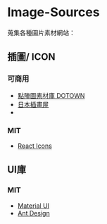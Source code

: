 # Image-Sources

蒐集各種圖片素材網站：

## 插圖/ ICON

### 可商用

- [點陣圖素材庫 DOTOWN ](https://dotown.maeda-design-room.net/)
- [日本插畫屋](https://www.irasutoya.com/)
- 


### MIT

- [React Icons](https://react-icons.github.io/react-icons/)

## UI庫

### MIT

- [Material UI](https://mui.com/zh/)
- [Ant Design](https://ant.design/)
